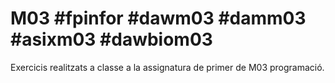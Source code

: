 # M03 #fpinfor #dawm03 #damm03 #asixm03 #dawbiom03

   Exercicis realitzats a classe a la assignatura de primer de M03 programació.
   
